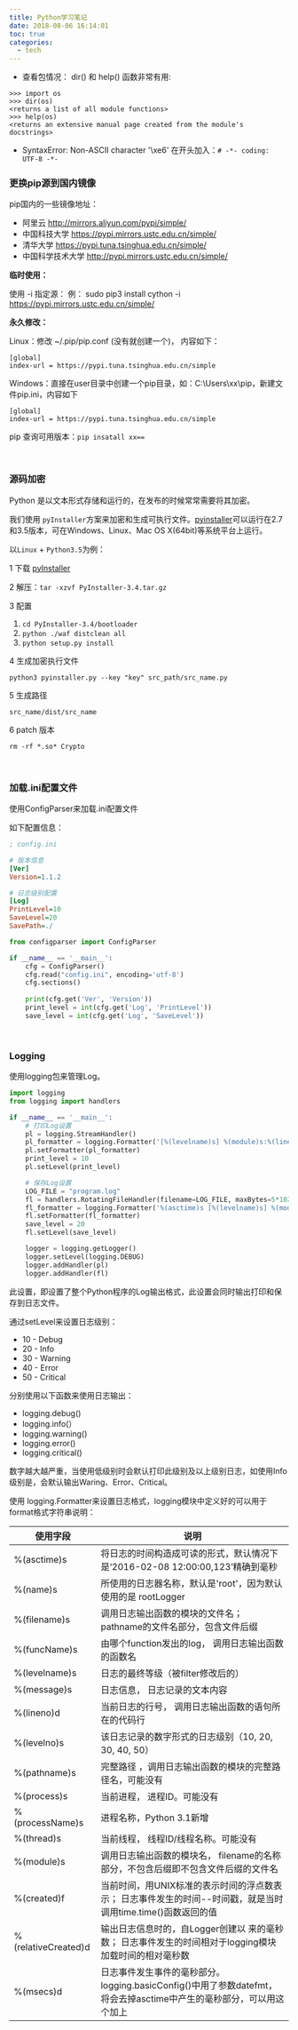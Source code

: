 ```yaml
---
title: Python学习笔记
date: 2018-08-06 16:14:01
toc: true
categories:
  - tech
---
```


* 查看包情况： dir() 和 help() 函数非常有用:
```
>>> import os
>>> dir(os)
<returns a list of all module functions>
>>> help(os)
<returns an extensive manual page created from the module's docstrings>
```

* SyntaxError: Non-ASCII character '\xe6'
在开头加入：`# -*- coding: UTF-8 -*-`

<!--more-->

### 更换pip源到国内镜像
pip国内的一些镜像地址：

* 阿里云 http://mirrors.aliyun.com/pypi/simple/
* 中国科技大学 https://pypi.mirrors.ustc.edu.cn/simple/
* 清华大学 https://pypi.tuna.tsinghua.edu.cn/simple/
* 中国科学技术大学 http://pypi.mirrors.ustc.edu.cn/simple/

**临时使用：**

  使用 -i 指定源：
  例： sudo pip3 install cython -i  https://pypi.mirrors.ustc.edu.cn/simple/

**永久修改：**

  Linux：修改 ~/.pip/pip.conf (没有就创建一个)， 内容如下：
  ```
  [global]
  index-url = https://pypi.tuna.tsinghua.edu.cn/simple
  ```

  Windows：直接在user目录中创建一个pip目录，如：C:\Users\xx\pip，新建文件pip.ini，内容如下
  ```
  [global]
  index-url = https://pypi.tuna.tsinghua.edu.cn/simple
  ```

pip 查询可用版本：`pip insatall xx==`

<br/>

### 源码加密

Python 是以文本形式存储和运行的，在发布的时候常常需要将其加密。

我们使用 `pyInstaller`方案来加密和生成可执行文件。[pyinstaller](http://www.pyinstaller.org)可以运行在2.7和3.5版本，可在Windows、Linux、Mac OS X(64bit)等系统平台上运行。

以`Linux` + `Python3.5`为例：

1 下载 [pyInstaller](https://github.com/pyinstaller/pyinstaller/releases/download/v3.4/PyInstaller-3.4.tar.gz)

2 解压：`tar -xzvf PyInstaller-3.4.tar.gz `

3 配置

1. `cd PyInstaller-3.4/bootloader`
2. `python ./waf distclean all`
3. `python setup.py install`

4 生成加密执行文件

`python3 pyinstaller.py --key "key" src_path/src_name.py`

5 生成路径

`src_name/dist/src_name`

6 patch 版本

`rm -rf *.so* Crypto`

<br/>

### 加载.ini配置文件

使用ConfigParser来加载.ini配置文件

如下配置信息：

```ini
; config.ini

# 版本信息
[Ver]
Version=1.1.2

# 日志级别配置
[Log]
PrintLevel=10
SaveLevel=20
SavePath=./
```

```python
from configparser import ConfigParser

if __name__ == '__main__':
    cfg = ConfigParser()
    cfg.read("config.ini", encoding='utf-8')
    cfg.sections()
    
    print(cfg.get('Ver', 'Version'))
    print_level = int(cfg.get('Log', 'PrintLevel'))
    save_level = int(cfg.get('Log', 'SaveLevel'))
```

<br/>

### Logging

使用logging包来管理Log。

```python
import logging
from logging import handlers

if __name__ == '__main__':
    # 打印Log设置
    pl = logging.StreamHandler()
    pl_formatter = logging.Formatter('[%(levelname)s] %(module)s:%(lineno)d - %(message)s')
    pl.setFormatter(pl_formatter)
    print_level = 10
    pl.setLevel(print_level)

    # 保存Log设置
    LOG_FILE = "program.log"
    fl = handlers.RotatingFileHandler(filename=LOG_FILE, maxBytes=5*1024*1024, backupCount=100)
    fl_formatter = logging.Formatter('%(asctime)s [%(levelname)s] %(module)s:%(lineno)d - %(message)s')
    fl.setFormatter(fl_formatter)
    save_level = 20
    fl.setLevel(save_level)

    logger = logging.getLogger()
    logger.setLevel(logging.DEBUG)
    logger.addHandler(pl)
    logger.addHandler(fl)
```

此设置，即设置了整个Python程序的Log输出格式，此设置会同时输出打印和保存到日志文件。

通过setLevel来设置日志级别：

* 10 - Debug
* 20 - Info
* 30 - Warning
* 40 - Error
* 50 - Critical

分别使用以下函数来使用日志输出：

* logging.debug()
* logging.info(）
* logging.warning()
* logging.error()
* logging.critical()

数字越大越严重，当使用低级别时会默认打印此级别及以上级别日志，如使用Info级别是，会默认输出Waring、Error、Critical。

使用 logging.Formatter来设置日志格式，logging模块中定义好的可以用于format格式字符串说明：

| 使用字段            | 说明                                                         |
| ------------------- | ------------------------------------------------------------ |
| %(asctime)s         | 将日志的时间构造成可读的形式，默认情况下是‘2016-02-08 12:00:00,123’精确到毫秒 |
| %(name)s            | 所使用的日志器名称，默认是'root'，因为默认使用的是 rootLogger |
| %(filename)s        | 调用日志输出函数的模块的文件名； pathname的文件名部分，包含文件后缀 |
| %(funcName)s        | 由哪个function发出的log， 调用日志输出函数的函数名           |
| %(levelname)s       | 日志的最终等级（被filter修改后的）                           |
| %(message)s         | 日志信息， 日志记录的文本内容                                |
| %(lineno)d          | 当前日志的行号， 调用日志输出函数的语句所在的代码行          |
| %(levelno)s         | 该日志记录的数字形式的日志级别（10, 20, 30, 40, 50）         |
| %(pathname)s        | 完整路径 ，调用日志输出函数的模块的完整路径名，可能没有      |
| %(process)s         | 当前进程， 进程ID。可能没有                                  |
| %(processName)s     | 进程名称，Python 3.1新增                                     |
| %(thread)s          | 当前线程， 线程ID/线程名称。可能没有                         |
| %(module)s          | 调用日志输出函数的模块名， filename的名称部分，不包含后缀即不包含文件后缀的文件名 |
| %(created)f         | 当前时间，用UNIX标准的表示时间的浮点数表示； 日志事件发生的时间--时间戳，就是当时调用time.time()函数返回的值 |
| %(relativeCreated)d | 输出日志信息时的，自Logger创建以 来的毫秒数； 日志事件发生的时间相对于logging模块加载时间的相对毫秒数 |
| %(msecs)d           | 日志事件发生事件的毫秒部分。logging.basicConfig()中用了参数datefmt，将会去掉asctime中产生的毫秒部分，可以用这个加上 |

